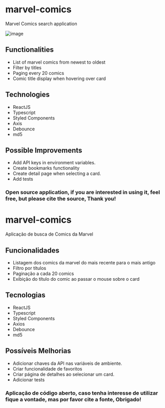 # marvel-comics

Marvel Comics search application

![image](https://user-images.githubusercontent.com/8430301/168835909-dacb2548-2100-43df-9d67-90eb5d956e78.png)

## Functionalities

- List of marvel comics from newest to oldest
- Filter by titles
- Paging every 20 comics
- Comic title display when hovering over card

## Technologies

- ReactJS
- Typescript
- Styled Components
- Axis
- Debounce
- md5

## Possible Improvements

- Add API keys in environment variables.
- Create bookmarks functionality
- Create detail page when selecting a card.
- Add tests

### Open source application, if you are interested in using it, feel free, but please cite the source, Thank you!

#

# marvel-comics

Aplicação de busca de Comics da Marvel

## Funcionalidades

- Listagem dos comics da marvel do mais recente para o mais antigo
- Filtro por títulos
- Paginação a cada 20 comics
- Exibição do título do comic ao passar o mouse sobre o card

## Tecnologias

- ReactJS
- Typescript
- Styled Components
- Axios
- Debounce
- md5

## Possíveis Melhorias

- Adicionar chaves da API nas variáveis de ambiente.
- Criar funcionalidade de favoritos
- Criar página de detalhes ao selecionar um card.
- Adicionar tests

### Aplicação de código aberto, caso tenha interesse de utilizar fique a vontade, mas por favor cite a fonte, Obrigado!
